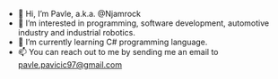 - 👋 Hi, I’m Pavle, a.k.a. @Njamrock
- 👀 I’m interested in programming, software development, automotive industry and industrial robotics.
- 🌱 I’m currently learning C# programming language.
- 📫 You can reach out to me by sending me an email to pavle.pavicic97@gmail.com

<!---
Njamrock/Njamrock is a ✨ special ✨ repository because its `README.md` (this file) appears on your GitHub profile.
You can click the Preview link to take a look at your changes.
--->
